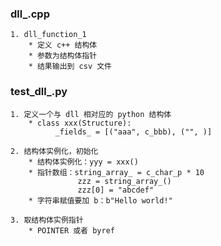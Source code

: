 ### dll_.cpp
    1. dll_function_1
        * 定义 c++ 结构体
        * 参数为结构体指针
        * 结果输出到 csv 文件

### test_dll_.py
    1. 定义一个与 dll 相对应的 python 结构体
        * class xxx(Structure):
              _fields_ = [("aaa", c_bbb), ("", )]

    2. 结构体实例化，初始化
        * 结构体实例化：yyy = xxx()
        * 指针数组：string_array_ = c_char_p * 10
                   zzz = string_array_()
                   zzz[0] = "abcdef"
        * 字符串赋值要加 b：b"Hello world!"

    3. 取结构体实例指针
        * POINTER 或者 byref